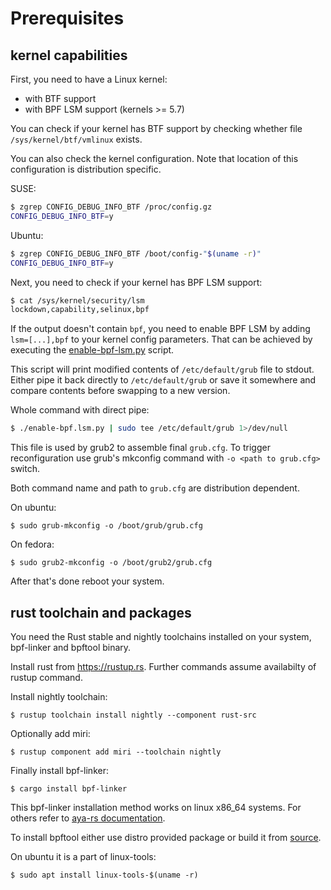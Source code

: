# Prerequisites

## kernel capabilities

First, you need to have a Linux kernel:
* with BTF support
* with BPF LSM support (kernels >= 5.7)

You can check if your kernel has BTF support by checking whether file
`/sys/kernel/btf/vmlinux` exists.

You can also check the kernel configuration. Note that location of this configuration is distribution specific.

SUSE:

```bash
$ zgrep CONFIG_DEBUG_INFO_BTF /proc/config.gz
CONFIG_DEBUG_INFO_BTF=y
```

Ubuntu:
```bash
$ zgrep CONFIG_DEBUG_INFO_BTF /boot/config-"$(uname -r)"
CONFIG_DEBUG_INFO_BTF=y
```

Next, you need to check if your kernel has BPF LSM support:

```bash
$ cat /sys/kernel/security/lsm
lockdown,capability,selinux,bpf
```

If the output doesn't contain `bpf`, you need to enable BPF LSM by adding
`lsm=[...],bpf` to your kernel config parameters. That can be achieved by
executing the [enable-bpf-lsm.py](https://github.com/deepfence/ebpfguard/blob/main/enable-bpf-lsm.py) script.

This script will print modified contents of `/etc/default/grub` file to stdout.
Either pipe it back directly to `/etc/default/grub` or save it somewhere 
and compare contents before swapping to a new version.

Whole command with direct pipe:

```bash
$ ./enable-bpf.lsm.py | sudo tee /etc/default/grub 1>/dev/null
```

This file is used by grub2 to assemble final `grub.cfg`. To trigger reconfiguration
use grub's mkconfig command with `-o <path to grub.cfg>` switch.

Both command name and path to `grub.cfg` are distribution dependent.

On ubuntu:

```
$ sudo grub-mkconfig -o /boot/grub/grub.cfg
```

On fedora:

```
$ sudo grub2-mkconfig -o /boot/grub2/grub.cfg
```

After that's done reboot your system.

## rust toolchain and packages

You need the Rust stable and nightly toolchains installed on your system, bpf-linker and bpftool binary.

Install rust from https://rustup.rs. Further commands assume availabilty of rustup command.

Install nightly toolchain:

```
$ rustup toolchain install nightly --component rust-src
```

Optionally add miri:

```
$ rustup component add miri --toolchain nightly
```

Finally install bpf-linker:

```
$ cargo install bpf-linker
```

This bpf-linker installation method works on linux x86_64 systems.
For others refer to [aya-rs documentation](https://aya-rs.dev/book/start/development/).

To install bpftool either use distro provided package or build it from [source](https://github.com/libbpf/bpftool).

On ubuntu it is a part of linux-tools:

```
$ sudo apt install linux-tools-$(uname -r)
```
